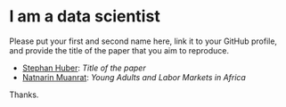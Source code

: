 # I am a data scientist

Please put your first and second name here, link it to your GitHub profile, and provide the title of the paper that you aim to reproduce. 

- [Stephan Huber](https://github.com/hubchev): _Title of the paper_
- [Natnarin Muanrat](https://github.com/Natnarinnarin): _Young Adults and Labor Markets in Africa_


Thanks. 
